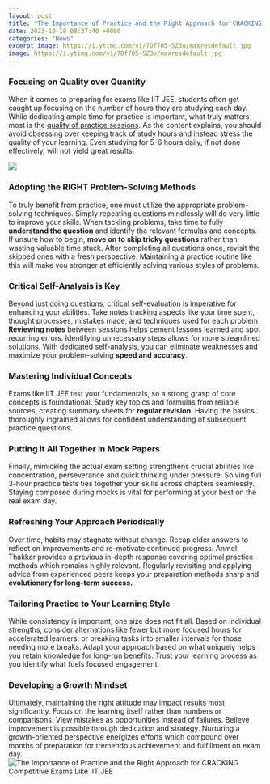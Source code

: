 ```yaml
---
layout: post
title: "The Importance of Practice and the Right Approach for CRACKING Competitive Exams Like IIT JEE"
date: 2023-10-18 08:37:40 +0000
categories: "News"
excerpt_image: https://i.ytimg.com/vi/7Df705-5Z3o/maxresdefault.jpg
image: https://i.ytimg.com/vi/7Df705-5Z3o/maxresdefault.jpg
---
```


### Focusing on Quality over Quantity
When it comes to preparing for exams like IIT JEE, students often get caught up focusing on the number of hours they are studying each day. While dedicating ample time for practice is important, what truly matters most is the [quality of practice sessions](https://store.fi.io.vn/womens-crazy-beagle-lady-dog-lover-v-neck-t-shirt/men&). As the content explains, you should avoid obsessing over keeping track of study hours and instead stress the quality of your learning. Even studying for 5-6 hours daily, if not done effectively, will not yield great results.

![](https://image.isu.pub/220920105117-954378970819216d96c44f43eb34512e/jpg/page_1.jpg)
### Adopting the RIGHT Problem-Solving Methods  
To truly benefit from practice, one must utilize the appropriate problem-solving techniques. Simply repeating questions mindlessly will do very little to improve your skills. When tackling problems, take time to fully **understand the question** and identify the relevant formulas and concepts. If unsure how to begin, **move on to skip tricky questions** rather than wasting valuable time stuck. After completing all questions once, revisit the skipped ones with a fresh perspective. Maintaining a practice routine like this will make you stronger at efficiently solving various styles of problems.
### Critical Self-Analysis is Key
Beyond just doing questions, critical self-evaluation is imperative for enhancing your abilities. Take notes tracking aspects like your time spent, thought processes, mistakes made, and techniques used for each problem. **Reviewing notes** between sessions helps cement lessons learned and spot recurring errors. Identifying unnecessary steps allows for more streamlined solutions. With dedicated self-analysis, you can eliminate weaknesses and maximize your problem-solving **speed and accuracy**. 
### Mastering Individual Concepts 
Exams like IIT JEE test your fundamentals, so a strong grasp of core concepts is foundational. Study key topics and formulas from reliable sources, creating summary sheets for **regular revision**. Having the basics thoroughly ingrained allows for confident understanding of subsequent practice questions.
### Putting it All Together in Mock Papers
Finally, mimicking the actual exam setting strengthens crucial abilities like concentration, perseverance and quick thinking under pressure. Solving full 3-hour practice tests ties together your skills across chapters seamlessly. Staying composed during mocks is vital for performing at your best on the real exam day.
### Refreshing Your Approach Periodically
Over time, habits may stagnate without change. Recap older answers to reflect on improvements and re-motivate continued progress. Anmol Thakkar provides a previous in-depth response covering optimal practice methods which remains highly relevant. Regularly revisiting and applying advice from experienced peers keeps your preparation methods sharp and **evolutionary for long-term success.**
### Tailoring Practice to Your Learning Style  
While consistency is important, one size does not fit all. Based on individual strengths, consider alternations like fewer but more focused hours for accelerated learners, or breaking tasks into smaller intervals for those needing more breaks. Adapt your approach based on what uniquely helps you retain knowledge for long-run benefits. Trust your learning process as you identify what fuels focused engagement.
### Developing a Growth Mindset
Ultimately, maintaining the right attitude may impact results most significantly. Focus on the learning itself rather than numbers or comparisons. View mistakes as opportunities instead of failures. Believe improvement is possible through dedication and strategy. Nurturing a growth-oriented perspective energizes efforts which compound over months of preparation for tremendous achievement and fulfillment on exam day.
![The Importance of Practice and the Right Approach for CRACKING Competitive Exams Like IIT JEE](https://i.ytimg.com/vi/7Df705-5Z3o/maxresdefault.jpg)